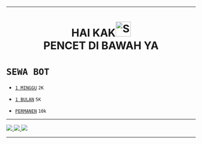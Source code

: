 -------
<h1 align="center">HAI KAK<img src="https://user-images.githubusercontent.com/1303154/88677602-1635ba80-d120-11ea-84d8-d263ba5fc3c0.gif" width="40px" alt="SILAHKAN"><br>PENCET DI BAWAH YA</h1>

# ```SEWA BOT```

* [`1 MINGGU`](https://wa.me/62857721057781?text=Bang+Mikel+,Saya+Mau+Sewa+Bot+*1+MINGGU*) ```2K```

* [`1 BULAN`](https://wa.me/62857721057781?text=Bang+Mikel+,Saya+Mau+Sewa+Bot+*1+BULAN*) ```5K```

* [`PERMANEN`](https://wa.me/62857721057781?text=Bang+Mikel+,Saya+Mau+Sewa+Bot+*PERMANEN*) ```10k```

-------

<p align="center">

  <a href="https://instagram.com/ravaa_design"><img src="https://img.shields.io/badge/Instagram-E4405F?style=for-the-badge&logo=instagram&logoColor=white"/>
  <a href="https://wa.me/message/5GSNOAVGRCHBP1"><img src="https://img.shields.io/badge/WhatsApp-25D366?style=for-the-badge&logo=whatsapp&logoColor=white" />
  <a href="https://instagram.com/pebian_store"><img src="https://img.shields.io/badge/Instagram-E4405F?style=for-the-badge&logo=instagram&logoColor=white"/>

-------

